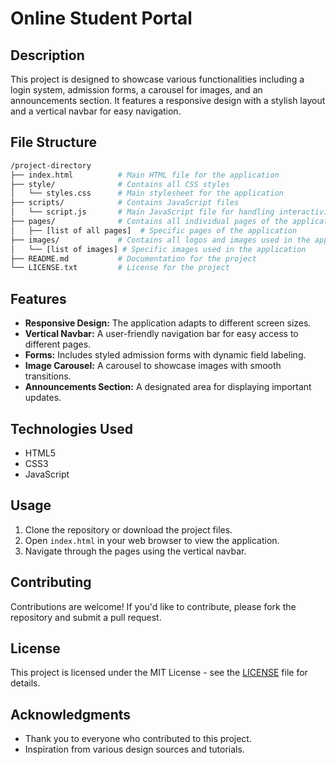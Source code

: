 # Online Student Portal

## Description
This project is designed to showcase various functionalities including a login system, admission forms, a carousel for images, and an announcements section. It features a responsive design with a stylish layout and a vertical navbar for easy navigation.

## File Structure
```bash
/project-directory
├── index.html          # Main HTML file for the application
├── style/              # Contains all CSS styles
│   └── styles.css      # Main stylesheet for the application
├── scripts/            # Contains JavaScript files
│   └── script.js       # Main JavaScript file for handling interactivity
├── pages/              # Contains all individual pages of the application
│   ├── [list of all pages]  # Specific pages of the application
├── images/             # Contains all logos and images used in the application
│   └── [list of images] # Specific images used in the application
├── README.md           # Documentation for the project
└── LICENSE.txt         # License for the project 
```

## Features
- **Responsive Design:** The application adapts to different screen sizes.
- **Vertical Navbar:** A user-friendly navigation bar for easy access to different pages.
- **Forms:** Includes styled admission forms with dynamic field labeling.
- **Image Carousel:** A carousel to showcase images with smooth transitions.
- **Announcements Section:** A designated area for displaying important updates.

## Technologies Used
- HTML5
- CSS3
- JavaScript

## Usage
1. Clone the repository or download the project files.
2. Open `index.html` in your web browser to view the application.
3. Navigate through the pages using the vertical navbar.

## Contributing
Contributions are welcome! If you'd like to contribute, please fork the repository and submit a pull request.

## License
This project is licensed under the MIT License - see the [LICENSE](LICENSE) file for details.

## Acknowledgments
- Thank you to everyone who contributed to this project.
- Inspiration from various design sources and tutorials.

